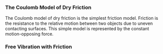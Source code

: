 ### The Coulomb Model of Dry Friction
The Coulomb model of dry friction is the simplest friction model. Friction is the resistance to the relative motion between two objects due to uneven contacting surfaces. This simple model is represented by the constant motion-opposing force.
### Free Vibration with Friction
